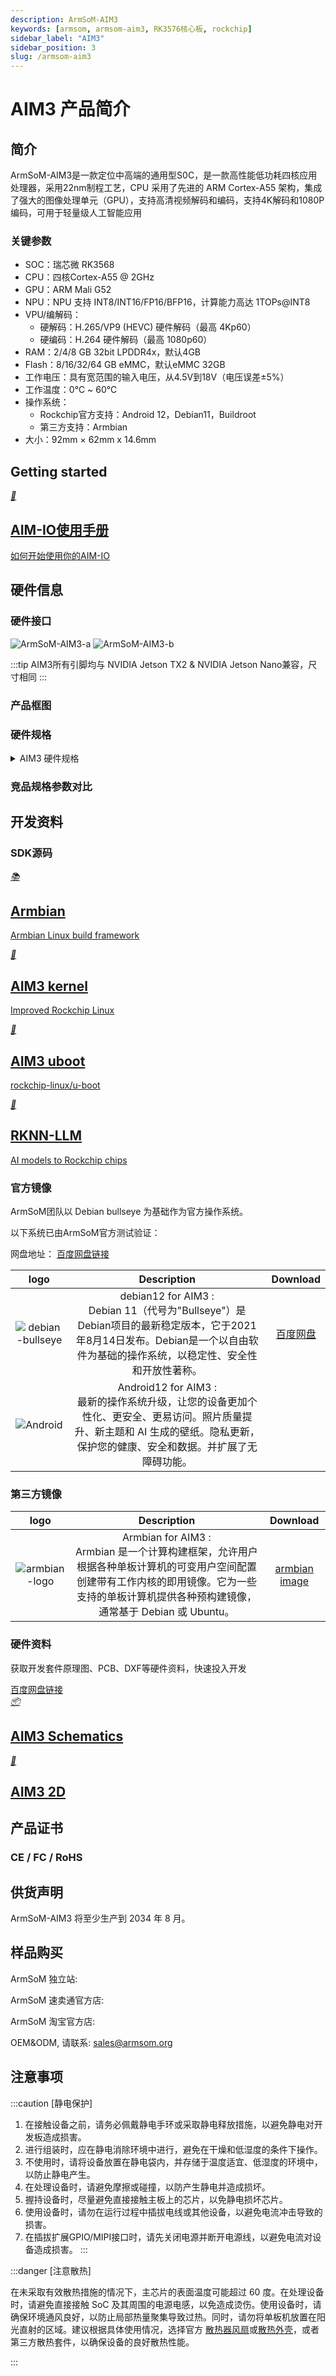 ```yaml
---
description: ArmSoM-AIM3
keywords: [armsom, armsom-aim3, RK3576核心板, rockchip]
sidebar_label: "AIM3"
sidebar_position: 3
slug: /armsom-aim3
---
```


# AIM3 产品简介

## 简介
ArmSoM-AIM3是一款定位中高端的通用型S0C，是一款高性能低功耗四核应用处理器，采用22nm制程工艺，CPU 采用了先进的 ARM Cortex-A55 架构，集成了强大的图像处理单元（GPU），支持高清视频解码和编码，支持4K解码和1080P编码，可用于轻量级人工智能应用

### 关键参数

- SOC：瑞芯微 RK3568
- CPU：四核Cortex-A55 @ 2GHz
- GPU：ARM Mali G52
- NPU：NPU 支持 INT8/INT16/FP16/BFP16，计算能力高达 1TOPs@INT8
- VPU/编解码：
  - 硬解码：H.265/VP9 (HEVC) 硬件解码（最高 4Kp60）
  - 硬编码：H.264 硬件解码（最高 1080p60）
- RAM：2/4/8 GB 32bit LPDDR4x，默认4GB
- Flash：8/16/32/64 GB eMMC，默认eMMC 32GB
- 工作电压：具有宽范围的输入电压，从4.5V到18V（电压误差±5%）
- 工作温度：0℃ ~ 60℃
- 操作系统：
  - Rockchip官方支持：Android 12，Debian11，Buildroot
  - 第三方支持：Armbian
- 大小：92mm × 62mm x 14.6mm

## Getting started
<a href="./armsom-aimio#使用手册" class="card-link">
    <div class="card">
        <div class="icon">
            <i>📝</i>
        </div>
        <div class="content">
            <h2>AIM-IO使用手册</h2>
            <p>如何开始使用你的AIM-IO</p>
        </div>
    </div>
</a>

## 硬件信息

### 硬件接口

![ArmSoM-AIM3-a](/img/aim/aim3-a.png)
![ArmSoM-AIM3-b](/img/aim/aim3-b.png)


:::tip
AIM3所有引脚均与 NVIDIA Jetson TX2 &  NVIDIA Jetson Nano兼容，尺寸相同
:::

### 产品框图


### 硬件规格
<details>
    <summary>
        AIM3 硬件规格
    </summary>

<table>
    <thead>
        <tr>
            <th>类别</th>
            <th>功能</th>
      </tr>
    </thead>
    <tbody align="left">
        <tr>
            <th>显示</th>
            <th><li>1x DP interface</li><li>1x HDMI/eDP combo interface</li> <li>2-lane MIPI DSI 接口 </li></th>
        </tr>
        <tr>
            <th>摄像头</th>
            <th><li>2x 2-lane MIPI CSI 接口，每线最高 2.5Gbps</li></th>
        </tr>
        <tr>
            <th>网络</th>
            <th>
              <li>1路GMAC，提供 RGMII / RMII 接口引出</li>
              <li>支持 10/100/1000Mbps 数据传输速率</li>
            </th>
        </tr>
        <tr>
            <th>PCIe</th>
            <th><li>PCIe 2.0 x2: 每 PCIe2.1 接口支持 1lane，最高支持 5Gbps 数据速率</li>
            <li>支持 10/100/1000Mbps 数据传输速率</li>
            </th>
        </tr>
         <tr>
            <th>USB</th>
            <th><li>1x USB 3.0 (Gen1)</li><li>3x USB 2.0</li></th>
        </tr>
         <tr>
            <th rowspan="3">Others</th>
            <th ><li>UART DEBUG x1, UART+flow control x2</li><li>SPI x2</li><li>I2C 1.8V x1，I2C 3.3V x3</li><li>can x1</li><li>I2S x2</li><li>SD 4.0, SDHOST 4.0, and SDIO 3.0</li><li>PWM x4, 多个 GPIO</li></th>
        </tr>
    </tbody>
</table>

</details>

### 竞品规格参数对比

## 开发资料

### SDK源码

<div class="cards">
<a href="https://github.com/armbian/build" class="card-link">
    <div class="card">
        <div class="icon">
            <i>📚</i>
        </div>
        <div class="content">
            <h2>Armbian </h2>
            <p>Armbian Linux build framework</p>
        </div>
    </div>
</a>

<a href="https://github.com/armbian/linux-rockchip" class="card-link">
    <div class="card">
        <div class="icon">
            <i>📗</i>
        </div>
        <div class="content">
            <h2>AIM3 kernel</h2>
            <p>Improved Rockchip Linux</p>
        </div>
    </div>
</a>

<a href="https://github.com/rockchip-linux/u-boot" class="card-link">
    <div class="card">
        <div class="icon">
            <i>📘</i>
        </div>
        <div class="content">
            <h2>AIM3 uboot</h2>
            <p>rockchip-linux/u-boot</p>
        </div>
    </div>
</a>
<a href="/advanced-manual/rknn-llm" class="card-link">
    <div class="card">
        <div class="icon">
            <i>📕</i>
        </div>
        <div class="content">
            <h2>RKNN-LLM</h2>
            <p>AI models to Rockchip chips</p>
        </div>
    </div>
</a>
</div>

### 官方镜像

ArmSoM团队以 Debian bullseye 为基础作为官方操作系统。

以下系统已由ArmSoM官方测试验证：

网盘地址：
<a href="https://pan.baidu.com/s/14qfAZM3QqgJPuFVjKRSBUw?pwd=arms " class="btn">
  <span>百度网盘链接</span>
</a>

| logo  | Description  | Download|
|:--------: | :---------: | :--------:  | 
|![debian-bullseye](/img/sige/debian12-1.png) | debian12 for AIM3 :  <br/>   Debian 11（代号为"Bullseye"）是Debian项目的最新稳定版本，它于2021年8月14日发布。Debian是一个以自由软件为基础的操作系统，以稳定性、安全性和开放性著称。| [百度网盘](https://pan.baidu.com/s/1d91E_Xv0huhvdhWVhN0JFA?pwd=arms)  |
|![Android](/img/sige/android.png) | Android12 for AIM3 :    <br/>最新的操作系统升级，让您的设备更加个性化、更安全、更易访问。照片质量提升、新主题和 AI 生成的壁纸。隐私更新，保护您的健康、安全和数据。并扩展了无障碍功能。|   |

### 第三方镜像

| logo  | Description  | Download|
|:--------: | :---------: | :--------:  | 
|![armbian-logo](/img/armbian-logo.png) | Armbian for AIM3 :    <br/>  Armbian 是一个计算构建框架，允许用户根据各种单板计算机的可变用户空间配置创建带有工作内核的即用镜像。它为一些支持的单板计算机提供各种预构建镜像，通常基于 Debian 或 Ubuntu。  | [armbian image](https://github.com/armbian/community/releases)     |

### 硬件资料

获取开发套件原理图、PCB、DXF等硬件资料，快速投入开发

<a href="https://pan.baidu.com/s/14qfAZM3QqgJPuFVjKRSBUw?pwd=arms " class="btn">
  <span>百度网盘链接</span>
</a>

<br/>

<div class="cards">
    <a href="https://pan.baidu.com/s/1-DEu3MmXodcU8BqK9ksW8Q?pwd=arms" class="card-link">
        <div class="card">
            <div class="icon">
                <i>📦</i>
            </div>
            <div class="content">
                <h2>AIM3 Schematics</h2>
            </div>
        </div>
    </a>

<a href="https://pan.baidu.com/s/1p-ajkk5ebjpczLOyTWnKKA?pwd=arms" class="card-link">
    <div class="card">
        <div class="icon">
            <i>📃</i>
        </div>
        <div class="content">
            <h2>AIM3 2D</h2>
        </div>
    </div>
</a>

</div>

## 产品证书

### CE / FC / RoHS

## 供货声明

ArmSoM-AIM3 将至少生产到 2034 年 8 月。

## 样品购买

ArmSoM 独立站: 

ArmSoM 速卖通官方店: 

ArmSoM 淘宝官方店: 

OEM&ODM,  请联系: sales@armsom.org

## 注意事项

:::caution [静电保护]
1. 在接触设备之前，请务必佩戴静电手环或采取静电释放措施，以避免静电对开发板造成损害。
2. 进行组装时，应在静电消除环境中进行，避免在干燥和低湿度的条件下操作。
3. 不使用时，请将设备放置在静电袋内，并存储于温度适宜、低湿度的环境中，以防止静电产生。
4. 在处理设备时，请避免摩擦或碰撞，以防产生静电并造成损坏。
5. 握持设备时，尽量避免直接接触主板上的芯片，以免静电损坏芯片。
6. 使用设备时，请勿在运行过程中插拔电线或其他设备，以避免电流冲击导致的损害。
7. 在插拔扩展GPIO/MIPI接口时，请先关闭电源并断开电源线，以避免电流对设备造成损害。
:::

:::danger [注意散热]

在未采取有效散热措施的情况下，主芯片的表面温度可能超过 60 度。在处理设备时，请避免直接接触 SoC 及其周围的电源电感，以免造成烫伤。使用设备时，请确保环境通风良好，以防止局部热量聚集导致过热。同时，请勿将单板机放置在阳光直射的区域。建议根据具体使用情况，选择官方 [散热器风扇](./sige-active-cooling-kit)或[散热外壳](./sige-diy-case1)，或者第三方散热套件，以确保设备的良好散热性能。

:::